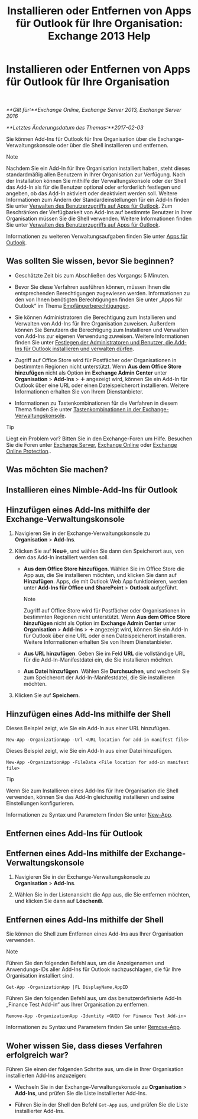 ﻿---
title: 'Installieren oder Entfernen von Apps für Outlook für Ihre Organisation: Exchange 2013 Help'
TOCTitle: Installieren oder Entfernen von Apps für Outlook für Ihre Organisation
ms:assetid: 112f3ef7-9943-4a1e-8a42-e08e8e9f67f4
ms:mtpsurl: https://technet.microsoft.com/de-de/library/JJ943752(v=EXCHG.150)
ms:contentKeyID: 52062834
ms.date: 04/24/2018
mtps_version: v=EXCHG.150
ms.translationtype: HT
---

# Installieren oder Entfernen von Apps für Outlook für Ihre Organisation

 

_**Gilt für:**Exchange Online, Exchange Server 2013, Exchange Server 2016_

_**Letztes Änderungsdatum des Themas:**2017-02-03_

Sie können Add-Ins für Outlook für Ihre Organisation über die Exchange-Verwaltungskonsole oder über die Shell installieren und entfernen.


> [!NOTE]
> Nachdem Sie ein Add-In für Ihre Organisation installiert haben, steht dieses standardmäßig allen Benutzern in Ihrer Organisation zur Verfügung. Nach der Installation können Sie mithilfe der Verwaltungskonsole oder der Shell das Add-In als für die Benutzer optional oder erforderlich festlegen und angeben, ob das Add-In aktiviert oder deaktiviert werden soll. Weitere Informationen zum Ändern der Standardeinstellungen für ein Add-In finden Sie unter <A href="manage-user-access-to-add-ins-for-outlook-exchange-online-help.md">Verwalten des Benutzerzugriffs auf Apps für Outlook</A>. Zum Beschränken der Verfügbarkeit von Add-Ins auf bestimmte Benutzer in Ihrer Organisation müssen Sie die Shell verwenden. Weitere Informationen finden Sie unter <A href="manage-user-access-to-add-ins-for-outlook-exchange-online-help.md">Verwalten des Benutzerzugriffs auf Apps für Outlook</A>.



Informationen zu weiteren Verwaltungsaufgaben finden Sie unter [Apps für Outlook](add-ins-for-outlook-exchange-2013-help.md).

## Was sollten Sie wissen, bevor Sie beginnen?

  - Geschätzte Zeit bis zum Abschließen des Vorgangs: 5 Minuten.

  - Bevor Sie diese Verfahren ausführen können, müssen Ihnen die entsprechenden Berechtigungen zugewiesen werden. Informationen zu den von Ihnen benötigten Berechtigungen finden Sie unter „Apps für Outlook“ im Thema [Empfängerberechtigungen](recipients-permissions-exchange-2013-help.md).

  - Sie können Administratoren die Berechtigung zum Installieren und Verwalten von Add-Ins für Ihre Organisation zuweisen. Außerdem können Sie Benutzern die Berechtigung zum Installieren und Verwalten von Add-Ins zur eigenen Verwendung zuweisen. Weitere Informationen finden Sie unter [Festlegen der Administratoren und Benutzer, die Add-Ins für Outlook installieren und verwalten dürfen](specify-the-administrators-and-users-who-can-install-and-manage-add-ins-for-outlook-exchange-2013-help.md).

  - Zugriff auf Office Store wird für Postfächer oder Organisationen in bestimmten Regionen nicht unterstützt. Wenn **Aus dem Office Store hinzufügen** nicht als Option im **Exchange Admin Center** unter **Organisation** \> **Add-Ins** \> ![Hinzufügen (Symbol)](images/JJ218640.c1e75329-d6d7-4073-a27d-498590bbb558(EXCHG.150).gif "Hinzufügen (Symbol)") angezeigt wird, können Sie ein Add-In für Outlook über eine URL oder einen Dateispeicherort installieren. Weitere Informationen erhalten Sie von Ihrem Dienstanbieter.

  - Informationen zu Tastenkombinationen für die Verfahren in diesem Thema finden Sie unter [Tastenkombinationen in der Exchange-Verwaltungskonsole](keyboard-shortcuts-in-the-exchange-admin-center-exchange-online-protection-help.md).


> [!TIP]
> Liegt ein Problem vor? Bitten Sie in den Exchange-Foren um Hilfe. Besuchen Sie die Foren unter <A href="https://go.microsoft.com/fwlink/p/?linkid=60612">Exchange Server</A>, <A href="https://go.microsoft.com/fwlink/p/?linkid=267542">Exchange Online</A> oder <A href="https://go.microsoft.com/fwlink/p/?linkid=285351">Exchange Online Protection</A>..



## Was möchten Sie machen?

## Installieren eines Nimble-Add-Ins für Outlook

## Hinzufügen eines Add-Ins mithilfe der Exchange-Verwaltungskonsole

1.  Navigieren Sie in der Exchange-Verwaltungskonsole zu **Organisation** \> **Add-Ins**.

2.  Klicken Sie auf **Neu**![Hinzufügen (Symbol)](images/JJ218640.c1e75329-d6d7-4073-a27d-498590bbb558(EXCHG.150).gif "Hinzufügen (Symbol)"), und wählen Sie dann den Speicherort aus, von dem das Add-In installiert werden soll.
    
      - **Aus dem Office Store hinzufügen**. Wählen Sie im Office Store die App aus, die Sie installieren möchten, und klicken Sie dann auf **Hinzufügen**. Apps, die mit Outlook Web App funktionieren, werden unter **Add-Ins für Office und SharePoint** \> **Outlook** aufgeführt.
        

        > [!NOTE]
        > Zugriff auf Office Store wird für Postfächer oder Organisationen in bestimmten Regionen nicht unterstützt. Wenn <STRONG>Aus dem Office Store hinzufügen</STRONG> nicht als Option im <STRONG>Exchange Admin Center</STRONG> unter <STRONG>Organisation</STRONG> &gt; <STRONG>Add-Ins</STRONG> &gt; <IMG title="Hinzufügen (Symbol)" alt="Hinzufügen (Symbol)" src="images/JJ218640.c1e75329-d6d7-4073-a27d-498590bbb558(EXCHG.150).gif"> angezeigt wird, können Sie ein Add-In für Outlook über eine URL oder einen Dateispeicherort installieren. Weitere Informationen erhalten Sie von Ihrem Dienstanbieter.

    
      - **Aus URL hinzufügen**. Geben Sie im Feld **URL** die vollständige URL für die Add-In-Manifestdatei ein, die Sie installieren möchten.
    
      - **Aus Datei hinzufügen**. Wählen Sie **Durchsuchen**, und wechseln Sie zum Speicherort der Add-In-Manifestdatei, die Sie installieren möchten.

3.  Klicken Sie auf **Speichern**.

## Hinzufügen eines Add-Ins mithilfe der Shell

Dieses Beispiel zeigt, wie Sie ein Add-In aus einer URL hinzufügen.

    New-App -OrganizationApp -Url <URL location for add-in manifest file>

Dieses Beispiel zeigt, wie Sie ein Add-In aus einer Datei hinzufügen.

    New-App -OrganizationApp -FileData <File location for add-in manifest file>


> [!TIP]
> Wenn Sie zum Installieren eines Add-Ins für Ihre Organisation die Shell verwenden, können Sie das Add-In gleichzeitig installieren und seine Einstellungen konfigurieren.



Informationen zu Syntax und Parametern finden Sie unter [New-App](https://technet.microsoft.com/de-de/library/jj218722\(v=exchg.150\)).

## Entfernen eines Add-Ins für Outlook

## Entfernen eines Add-Ins mithilfe der Exchange-Verwaltungskonsole

1.  Navigieren Sie in der Exchange-Verwaltungskonsole zu **Organisation** \> **Add-Ins**.

2.  Wählen Sie in der Listenansicht die App aus, die Sie entfernen möchten, und klicken Sie dann auf **Löschen**![Löschen (Symbol)](images/JJ657511.14f639f6-61e8-4418-bbfb-0db14de9d2f5(EXCHG.150).gif "Löschen (Symbol)").

## Entfernen eines Add-Ins mithilfe der Shell

Sie können die Shell zum Entfernen eines Add-Ins aus Ihrer Organisation verwenden.


> [!NOTE]
> Führen Sie den folgenden Befehl aus, um die Anzeigenamen und Anwendungs-IDs aller Add-Ins für Outlook nachzuschlagen, die für Ihre Organisation installiert sind.



    Get-App -OrganizationApp |FL DisplayName,AppID

Führen Sie den folgenden Befehl aus, um das benutzerdefinierte Add-In „Finance Test Add-in“ aus Ihrer Organisation zu entfernen.

    Remove-App -OrganizationApp -Identity <GUID for Finance Test Add-in>

Informationen zu Syntax und Parametern finden Sie unter [Remove-App](https://technet.microsoft.com/de-de/library/jj218709\(v=exchg.150\)).

## Woher wissen Sie, dass dieses Verfahren erfolgreich war?

Führen Sie einen der folgenden Schritte aus, um die in Ihrer Organisation installierten Add-Ins anzuzeigen:

  - Wechseln Sie in der Exchange-Verwaltungskonsole zu **Organisation** \> **Add-Ins**, und prüfen Sie die Liste installierter Add-Ins.

  - Führen Sie in der Shell den Befehl `Get-App` aus, und prüfen Sie die Liste installierter Add-Ins.

